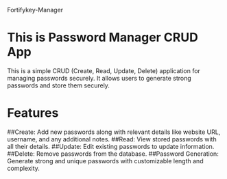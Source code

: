  Fortifykey-Manager

# This is Password Manager CRUD App
This is a simple CRUD (Create, Read, Update, Delete) application for managing passwords securely. It allows users to generate strong passwords and store them securely.

# Features
##Create: Add new passwords along with relevant details like website URL, username, and any additional notes.
##Read: View stored passwords with all their details.
##Update: Edit existing passwords to update information.
##Delete: Remove passwords from the database.
##Password Generation: Generate strong and unique passwords with customizable length and complexity.
